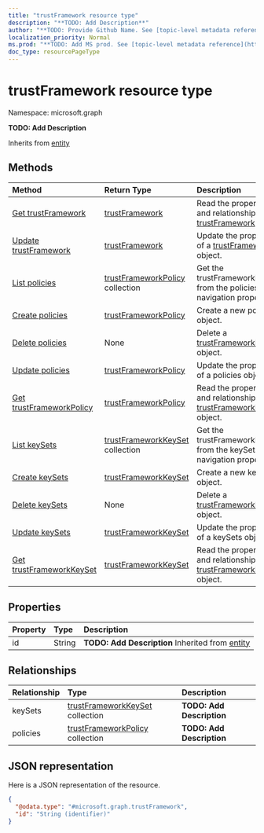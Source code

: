 ```yaml
---
title: "trustFramework resource type"
description: "**TODO: Add Description**"
author: "**TODO: Provide Github Name. See [topic-level metadata reference](https://msgo.azurewebsites.net/add/document/guidelines/metadata.html#topic-level-metadata)**"
localization_priority: Normal
ms.prod: "**TODO: Add MS prod. See [topic-level metadata reference](https://msgo.azurewebsites.net/add/document/guidelines/metadata.html#topic-level-metadata)**"
doc_type: resourcePageType
---
```


# trustFramework resource type


Namespace: microsoft.graph

**TODO: Add Description**


Inherits from [entity](../resources/entity.md)

## Methods
|Method|Return Type|Description|
|:---|:---|:---|
|[Get trustFramework](../api/trustframework-get.md)|[trustFramework](../resources/trustframework.md)|Read the properties and relationships of a [trustFramework](../resources/trustframework.md) object.|
|[Update trustFramework](../api/trustframework-update.md)|[trustFramework](../resources/trustframework.md)|Update the properties of a [trustFramework](../resources/trustframework.md) object.|
|[List policies](../api/trustframework-list-policies.md)|[trustFrameworkPolicy](../resources/trustframeworkpolicy.md) collection|Get the trustFrameworkPolicies from the policies navigation property.|
|[Create policies](../api/trustframework-post-policies.md)|[trustFrameworkPolicy](../resources/trustframeworkpolicy.md)|Create a new policies object.|
|[Delete policies](../api/trustframework-delete-policies.md)|None|Delete a [trustFrameworkPolicy](../resources/trustframeworkpolicy.md) object.|
|[Update policies](../api/trustframework-update-policies.md)|[trustFrameworkPolicy](../resources/trustframeworkpolicy.md)|Update the properties of a policies object.|
|[Get trustFrameworkPolicy](../api/trustframeworkpolicy-get.md)|[trustFrameworkPolicy](../resources/trustframeworkpolicy.md)|Read the properties and relationships of a [trustFrameworkPolicy](../resources/trustframeworkpolicy.md) object.|
|[List keySets](../api/trustframework-list-keysets.md)|[trustFrameworkKeySet](../resources/trustframeworkkeyset.md) collection|Get the trustFrameworkKeySets from the keySets navigation property.|
|[Create keySets](../api/trustframework-post-keysets.md)|[trustFrameworkKeySet](../resources/trustframeworkkeyset.md)|Create a new keySets object.|
|[Delete keySets](../api/trustframework-delete-keysets.md)|None|Delete a [trustFrameworkKeySet](../resources/trustframeworkkeyset.md) object.|
|[Update keySets](../api/trustframework-update-keysets.md)|[trustFrameworkKeySet](../resources/trustframeworkkeyset.md)|Update the properties of a keySets object.|
|[Get trustFrameworkKeySet](../api/trustframeworkkeyset-get.md)|[trustFrameworkKeySet](../resources/trustframeworkkeyset.md)|Read the properties and relationships of a [trustFrameworkKeySet](../resources/trustframeworkkeyset.md) object.|

## Properties
|Property|Type|Description|
|:---|:---|:---|
|id|String|**TODO: Add Description** Inherited from [entity](../resources/entity.md)|

## Relationships
|Relationship|Type|Description|
|:---|:---|:---|
|keySets|[trustFrameworkKeySet](../resources/trustframeworkkeyset.md) collection|**TODO: Add Description**|
|policies|[trustFrameworkPolicy](../resources/trustframeworkpolicy.md) collection|**TODO: Add Description**|

## JSON representation
Here is a JSON representation of the resource.
<!-- {
  "blockType": "resource",
  "keyProperty": "id",
  "@odata.type": "microsoft.graph.trustFramework",
  "baseType": "microsoft.graph.entity",
  "openType": false
}
-->
``` json
{
  "@odata.type": "#microsoft.graph.trustFramework",
  "id": "String (identifier)"
}
```

